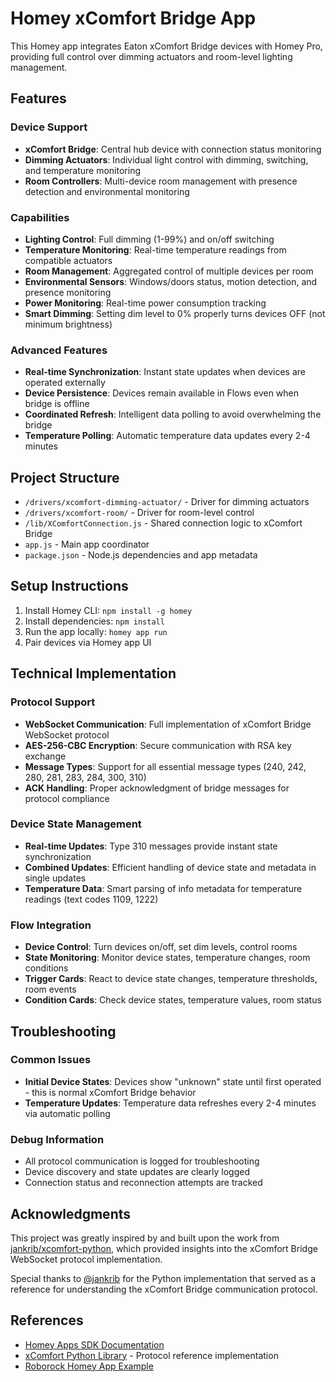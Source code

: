 # Homey xComfort Bridge App

This Homey app integrates Eaton xComfort Bridge devices with Homey Pro, providing full control over dimming actuators and room-level lighting management.

## Features

### Device Support

- **xComfort Bridge**: Central hub device with connection status monitoring
- **Dimming Actuators**: Individual light control with dimming, switching, and temperature monitoring
- **Room Controllers**: Multi-device room management with presence detection and environmental monitoring

### Capabilities

- **Lighting Control**: Full dimming (1-99%) and on/off switching
- **Temperature Monitoring**: Real-time temperature readings from compatible actuators
- **Room Management**: Aggregated control of multiple devices per room
- **Environmental Sensors**: Windows/doors status, motion detection, and presence monitoring
- **Power Monitoring**: Real-time power consumption tracking
- **Smart Dimming**: Setting dim level to 0% properly turns devices OFF (not minimum brightness)

### Advanced Features

- **Real-time Synchronization**: Instant state updates when devices are operated externally
- **Device Persistence**: Devices remain available in Flows even when bridge is offline
- **Coordinated Refresh**: Intelligent data polling to avoid overwhelming the bridge
- **Temperature Polling**: Automatic temperature data updates every 2-4 minutes

## Project Structure
- `/drivers/xcomfort-dimming-actuator/` - Driver for dimming actuators
- `/drivers/xcomfort-room/` - Driver for room-level control
- `/lib/XComfortConnection.js` - Shared connection logic to xComfort Bridge
- `app.js` - Main app coordinator
- `package.json` - Node.js dependencies and app metadata

## Setup Instructions

1. Install Homey CLI: `npm install -g homey`
2. Install dependencies: `npm install`
3. Run the app locally: `homey app run`
4. Pair devices via Homey app UI

## Technical Implementation

### Protocol Support

- **WebSocket Communication**: Full implementation of xComfort Bridge WebSocket protocol
- **AES-256-CBC Encryption**: Secure communication with RSA key exchange
- **Message Types**: Support for all essential message types (240, 242, 280, 281, 283, 284, 300, 310)
- **ACK Handling**: Proper acknowledgment of bridge messages for protocol compliance

### Device State Management

- **Real-time Updates**: Type 310 messages provide instant state synchronization
- **Combined Updates**: Efficient handling of device state and metadata in single updates
- **Temperature Data**: Smart parsing of info metadata for temperature readings (text codes 1109, 1222)

### Flow Integration

- **Device Control**: Turn devices on/off, set dim levels, control rooms
- **State Monitoring**: Monitor device states, temperature changes, room conditions
- **Trigger Cards**: React to device state changes, temperature thresholds, room events
- **Condition Cards**: Check device states, temperature values, room status

## Troubleshooting

### Common Issues

- **Initial Device States**: Devices show "unknown" state until first operated - this is normal xComfort Bridge behavior
- **Temperature Updates**: Temperature data refreshes every 2-4 minutes via automatic polling

### Debug Information

- All protocol communication is logged for troubleshooting
- Device discovery and state updates are clearly logged
- Connection status and reconnection attempts are tracked

## Acknowledgments

This project was greatly inspired by and built upon the work from [jankrib/xcomfort-python](https://github.com/jankrib/xcomfort-python), which provided insights into the xComfort Bridge WebSocket protocol implementation.

Special thanks to [@jankrib](https://github.com/jankrib) for the  Python implementation that served as a reference for understanding the xComfort Bridge communication protocol.

## References

- [Homey Apps SDK Documentation](https://apps.developer.homey.app/)
- [xComfort Python Library](https://github.com/jankrib/xcomfort-python) - Protocol reference implementation
- [Roborock Homey App Example](https://gitlab.com/functor-solutions/homey/roborock)
